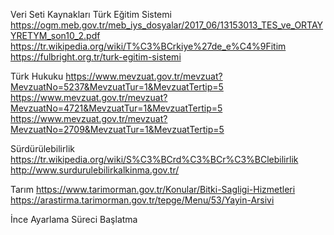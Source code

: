 Veri Seti Kaynakları
Türk Eğitim Sistemi
https://ogm.meb.gov.tr/meb_iys_dosyalar/2017_06/13153013_TES_ve_ORTAYYRETYM_son10_2.pdf https://tr.wikipedia.org/wiki/T%C3%BCrkiye%27de_e%C4%9Fitim https://fulbright.org.tr/turk-egitim-sistemi

Türk Hukuku
https://www.mevzuat.gov.tr/mevzuat?MevzuatNo=5237&MevzuatTur=1&MevzuatTertip=5 https://www.mevzuat.gov.tr/mevzuat?MevzuatNo=4721&MevzuatTur=1&MevzuatTertip=5 https://www.mevzuat.gov.tr/mevzuat?MevzuatNo=2709&MevzuatTur=1&MevzuatTertip=5

Sürdürülebilirlik
https://tr.wikipedia.org/wiki/S%C3%BCrd%C3%BCr%C3%BClebilirlik http://www.surdurulebilirkalkinma.gov.tr/

Tarım
https://www.tarimorman.gov.tr/Konular/Bitki-Sagligi-Hizmetleri https://arastirma.tarimorman.gov.tr/tepge/Menu/53/Yayin-Arsivi

İnce Ayarlama Süreci Başlatma
